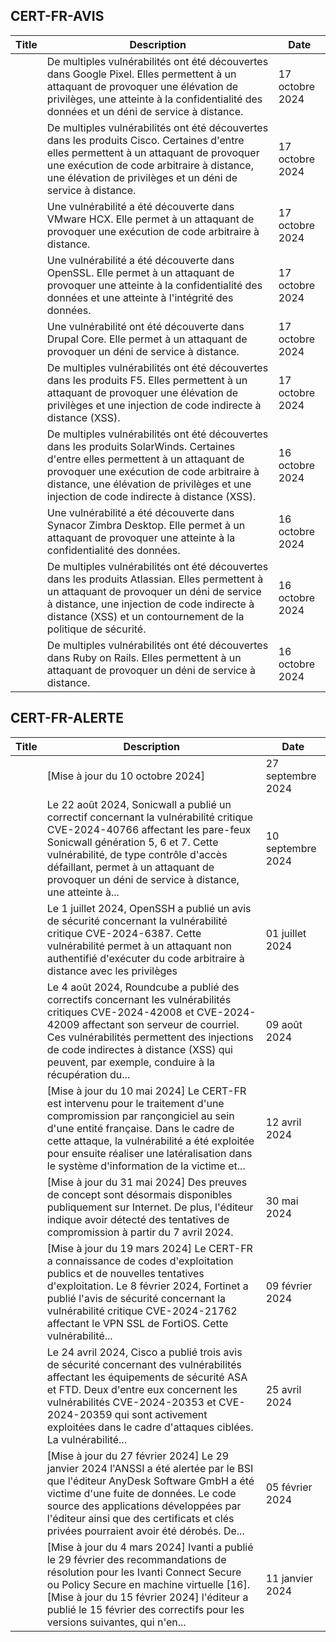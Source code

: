 
## CERT-FR-AVIS
|Title|Description|Date|
|---|---|---|
| [](https://www.cert.ssi.gouv.fr/avis/CERTFR-2024-AVI-0898/) | De multiples vulnérabilités ont été découvertes dans Google Pixel. Elles permettent à un attaquant de provoquer une élévation de privilèges, une atteinte à la confidentialité des données et un déni de service à distance. | 17 octobre 2024 |
| [](https://www.cert.ssi.gouv.fr/avis/CERTFR-2024-AVI-0897/) | De multiples vulnérabilités ont été découvertes dans les produits Cisco. Certaines d'entre elles permettent à un attaquant de provoquer une exécution de code arbitraire à distance, une élévation de privilèges et un déni de service à distance. | 17 octobre 2024 |
| [](https://www.cert.ssi.gouv.fr/avis/CERTFR-2024-AVI-0896/) | Une vulnérabilité a été découverte dans VMware HCX. Elle permet à un attaquant de provoquer une exécution de code arbitraire à distance. | 17 octobre 2024 |
| [](https://www.cert.ssi.gouv.fr/avis/CERTFR-2024-AVI-0895/) | Une vulnérabilité a été découverte dans OpenSSL. Elle permet à un attaquant de provoquer une atteinte à la confidentialité des données et une atteinte à l'intégrité des données. | 17 octobre 2024 |
| [](https://www.cert.ssi.gouv.fr/avis/CERTFR-2024-AVI-0894/) | Une vulnérabilité ont été découverte dans Drupal Core. Elle permet à un attaquant de provoquer un déni de service à distance. | 17 octobre 2024 |
| [](https://www.cert.ssi.gouv.fr/avis/CERTFR-2024-AVI-0893/) | De multiples vulnérabilités ont été découvertes dans les produits F5. Elles permettent à un attaquant de provoquer une élévation de privilèges et une injection de code indirecte à distance (XSS). | 17 octobre 2024 |
| [](https://www.cert.ssi.gouv.fr/avis/CERTFR-2024-AVI-0892/) | De multiples vulnérabilités ont été découvertes dans les produits SolarWinds. Certaines d'entre elles permettent à un attaquant de provoquer une exécution de code arbitraire à distance, une élévation de privilèges et une injection de code indirecte à distance (XSS). | 16 octobre 2024 |
| [](https://www.cert.ssi.gouv.fr/avis/CERTFR-2024-AVI-0891/) | Une vulnérabilité a été découverte dans Synacor Zimbra Desktop. Elle permet à un attaquant de provoquer une atteinte à la confidentialité des données. | 16 octobre 2024 |
| [](https://www.cert.ssi.gouv.fr/avis/CERTFR-2024-AVI-0890/) | De multiples vulnérabilités ont été découvertes dans les produits Atlassian. Elles permettent à un attaquant de provoquer un déni de service à distance, une injection de code indirecte à distance (XSS) et un contournement de la politique de sécurité. | 16 octobre 2024 |
| [](https://www.cert.ssi.gouv.fr/avis/CERTFR-2024-AVI-0889/) | De multiples vulnérabilités ont été découvertes dans Ruby on Rails. Elles permettent à un attaquant de provoquer un déni de service à distance. | 16 octobre 2024 |
## CERT-FR-ALERTE
|Title|Description|Date|
|---|---|---|
| [](https://www.cert.ssi.gouv.fr/alerte/CERTFR-2024-ALE-012/) | [Mise à jour du 10 octobre 2024] | 27 septembre 2024 |
| [](https://www.cert.ssi.gouv.fr/alerte/CERTFR-2024-ALE-011/) | Le 22 août 2024, Sonicwall a publié un correctif concernant la vulnérabilité critique CVE-2024-40766 affectant les pare-feux Sonicwall génération 5, 6 et 7. Cette vulnérabilité, de type contrôle d'accès défaillant, permet à un attaquant de provoquer un déni de service à distance, une atteinte à... | 10 septembre 2024 |
| [](https://www.cert.ssi.gouv.fr/alerte/CERTFR-2024-ALE-009/) | Le 1 juillet 2024, OpenSSH a publié un avis de sécurité concernant la vulnérabilité critique CVE-2024-6387. Cette vulnérabilité permet à un attaquant non authentifié d'exécuter du code arbitraire à distance avec les privilèges  | 01 juillet 2024 |
| [](https://www.cert.ssi.gouv.fr/alerte/CERTFR-2024-ALE-010/) | Le 4 août 2024, Roundcube a publié des correctifs concernant les vulnérabilités critiques CVE-2024-42008 et CVE-2024-42009 affectant son serveur de courriel. Ces vulnérabilités permettent des injections de code indirectes à distance (XSS) qui peuvent, par exemple, conduire à la récupération du... | 09 août 2024 |
| [](https://www.cert.ssi.gouv.fr/alerte/CERTFR-2024-ALE-006/) | [Mise à jour du 10 mai 2024] Le CERT-FR est intervenu pour le traitement d'une compromission par rançongiciel au sein d'une entité française. Dans le cadre de cette attaque, la vulnérabilité a été exploitée pour ensuite réaliser une latéralisation dans le système d'information de la victime et... | 12 avril 2024 |
| [](https://www.cert.ssi.gouv.fr/alerte/CERTFR-2024-ALE-008/) | [Mise à jour du 31 mai 2024] Des preuves de concept sont désormais disponibles publiquement sur Internet. De plus, l'éditeur indique avoir détecté des tentatives de compromission à partir du 7 avril 2024.  | 30 mai 2024 |
| [](https://www.cert.ssi.gouv.fr/alerte/CERTFR-2024-ALE-004/) | [Mise à jour du 19 mars 2024] Le CERT-FR a connaissance de codes d'exploitation publics et de nouvelles tentatives d'exploitation. Le 8 février 2024, Fortinet a publié l'avis de sécurité concernant la vulnérabilité critique CVE-2024-21762 affectant le VPN SSL de FortiOS. Cette vulnérabilité... | 09 février 2024 |
| [](https://www.cert.ssi.gouv.fr/alerte/CERTFR-2024-ALE-007/) | Le 24 avril 2024, Cisco a publié trois avis de sécurité concernant des vulnérabilités affectant les équipements de sécurité ASA et FTD. Deux d'entre eux concernent les vulnérabilités CVE-2024-20353 et CVE-2024-20359 qui sont activement exploitées dans le cadre d'attaques ciblées. La vulnérabilité... | 25 avril 2024 |
| [](https://www.cert.ssi.gouv.fr/alerte/CERTFR-2024-ALE-003/) | [Mise à jour du 27 février 2024] Le 29 janvier 2024 l'ANSSI a été alertée par le BSI que l'éditeur AnyDesk Software GmbH a été victime d'une fuite de données. Le code source des applications développées par l'éditeur ainsi que des certificats et clés privées pourraient avoir été dérobés. De... | 05 février 2024 |
| [](https://www.cert.ssi.gouv.fr/alerte/CERTFR-2024-ALE-001/) | [Mise à jour du 4 mars 2024] Ivanti a publié le 29 février des recommandations de résolution pour les Ivanti Connect Secure ou Policy Secure en machine virtuelle [16]. [Mise à jour du 15 février 2024] l'éditeur a publié le 15 février des correctifs pour les versions suivantes, qui n'en... | 11 janvier 2024 |
